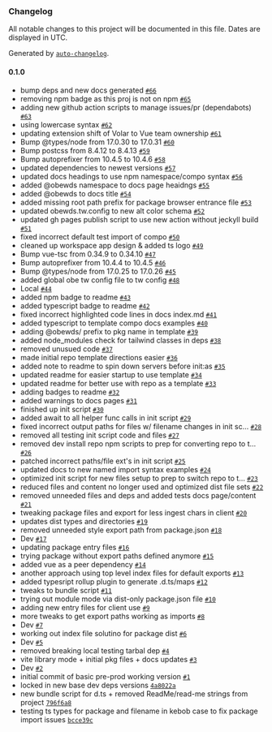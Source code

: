 ### Changelog

All notable changes to this project will be documented in this file. Dates are displayed in UTC.

Generated by [`auto-changelog`](https://github.com/CookPete/auto-changelog).

#### 0.1.0

- bump deps and new docs generated [`#66`](https://github.com/obewds/vite-vue-ts-compo-pkg-starter/pull/66)
- removing npm badge as this proj is not on npm [`#65`](https://github.com/obewds/vite-vue-ts-compo-pkg-starter/pull/65)
- adding new github action scripts to manage issues/pr (dependabots) [`#63`](https://github.com/obewds/vite-vue-ts-compo-pkg-starter/pull/63)
- using lowercase syntax [`#62`](https://github.com/obewds/vite-vue-ts-compo-pkg-starter/pull/62)
- updating extension shift of Volar to Vue team ownership [`#61`](https://github.com/obewds/vite-vue-ts-compo-pkg-starter/pull/61)
- Bump @types/node from 17.0.30 to 17.0.31 [`#60`](https://github.com/obewds/vite-vue-ts-compo-pkg-starter/pull/60)
- Bump postcss from 8.4.12 to 8.4.13 [`#59`](https://github.com/obewds/vite-vue-ts-compo-pkg-starter/pull/59)
- Bump autoprefixer from 10.4.5 to 10.4.6 [`#58`](https://github.com/obewds/vite-vue-ts-compo-pkg-starter/pull/58)
- updated dependencies to newest versions [`#57`](https://github.com/obewds/vite-vue-ts-compo-pkg-starter/pull/57)
- updated docs headings to use npm namespace/compo syntax [`#56`](https://github.com/obewds/vite-vue-ts-compo-pkg-starter/pull/56)
- added @obewds namespace to docs page heaidngs [`#55`](https://github.com/obewds/vite-vue-ts-compo-pkg-starter/pull/55)
- added @obewds to docs title [`#54`](https://github.com/obewds/vite-vue-ts-compo-pkg-starter/pull/54)
- added missing root path prefix for package browser entrance file [`#53`](https://github.com/obewds/vite-vue-ts-compo-pkg-starter/pull/53)
- updated obewds.tw.config to new alt color schema [`#52`](https://github.com/obewds/vite-vue-ts-compo-pkg-starter/pull/52)
- updated gh pages publish script to use new action without jeckyll build [`#51`](https://github.com/obewds/vite-vue-ts-compo-pkg-starter/pull/51)
- fixed incorrect default test import of compo [`#50`](https://github.com/obewds/vite-vue-ts-compo-pkg-starter/pull/50)
- cleaned up workspace app design & added ts logo [`#49`](https://github.com/obewds/vite-vue-ts-compo-pkg-starter/pull/49)
- Bump vue-tsc from 0.34.9 to 0.34.10 [`#47`](https://github.com/obewds/vite-vue-ts-compo-pkg-starter/pull/47)
- Bump autoprefixer from 10.4.4 to 10.4.5 [`#46`](https://github.com/obewds/vite-vue-ts-compo-pkg-starter/pull/46)
- Bump @types/node from 17.0.25 to 17.0.26 [`#45`](https://github.com/obewds/vite-vue-ts-compo-pkg-starter/pull/45)
- added global obe tw config file to tw config [`#48`](https://github.com/obewds/vite-vue-ts-compo-pkg-starter/pull/48)
- Local [`#44`](https://github.com/obewds/vite-vue-ts-compo-pkg-starter/pull/44)
- added npm badge to readme [`#43`](https://github.com/obewds/vite-vue-ts-compo-pkg-starter/pull/43)
- added typescript badge to readme [`#42`](https://github.com/obewds/vite-vue-ts-compo-pkg-starter/pull/42)
- fixed incorrect highlighted code lines in docs index.md [`#41`](https://github.com/obewds/vite-vue-ts-compo-pkg-starter/pull/41)
- added typescript to template compo docs examples [`#40`](https://github.com/obewds/vite-vue-ts-compo-pkg-starter/pull/40)
- adding @obewds/ prefix to pkg name in template [`#39`](https://github.com/obewds/vite-vue-ts-compo-pkg-starter/pull/39)
- added node_modules check for tailwind classes in deps [`#38`](https://github.com/obewds/vite-vue-ts-compo-pkg-starter/pull/38)
- removed unusued code [`#37`](https://github.com/obewds/vite-vue-ts-compo-pkg-starter/pull/37)
- made initial repo template directions easier [`#36`](https://github.com/obewds/vite-vue-ts-compo-pkg-starter/pull/36)
- added note to readme to spin down servers before init:as [`#35`](https://github.com/obewds/vite-vue-ts-compo-pkg-starter/pull/35)
- updated readme for easier startup to use template [`#34`](https://github.com/obewds/vite-vue-ts-compo-pkg-starter/pull/34)
- updated readme for better use with repo as a template [`#33`](https://github.com/obewds/vite-vue-ts-compo-pkg-starter/pull/33)
- adding badges to readme [`#32`](https://github.com/obewds/vite-vue-ts-compo-pkg-starter/pull/32)
- added warnings to docs pages [`#31`](https://github.com/obewds/vite-vue-ts-compo-pkg-starter/pull/31)
- finished up init script [`#30`](https://github.com/obewds/vite-vue-ts-compo-pkg-starter/pull/30)
- added await to all helper func calls in init script [`#29`](https://github.com/obewds/vite-vue-ts-compo-pkg-starter/pull/29)
- fixed incorrect output paths for files w/ filename changes in init sc… [`#28`](https://github.com/obewds/vite-vue-ts-compo-pkg-starter/pull/28)
- removed all testing init script code and files [`#27`](https://github.com/obewds/vite-vue-ts-compo-pkg-starter/pull/27)
- removed dev install repo npm scripts to prep for converting repo to t… [`#26`](https://github.com/obewds/vite-vue-ts-compo-pkg-starter/pull/26)
- patched incorrect paths/file ext's in init script [`#25`](https://github.com/obewds/vite-vue-ts-compo-pkg-starter/pull/25)
- updated docs to new named import syntax examples [`#24`](https://github.com/obewds/vite-vue-ts-compo-pkg-starter/pull/24)
- optimized init script for new files setup to prep to switch repo to t… [`#23`](https://github.com/obewds/vite-vue-ts-compo-pkg-starter/pull/23)
- reduced files and content no longer used and optimized dist file sets [`#22`](https://github.com/obewds/vite-vue-ts-compo-pkg-starter/pull/22)
- removed unneeded files and deps and added tests docs page/content [`#21`](https://github.com/obewds/vite-vue-ts-compo-pkg-starter/pull/21)
- tweaking package files and export for less ingest chars in client [`#20`](https://github.com/obewds/vite-vue-ts-compo-pkg-starter/pull/20)
- updates dist types and directories [`#19`](https://github.com/obewds/vite-vue-ts-compo-pkg-starter/pull/19)
- removed unneeded style export path from package.json [`#18`](https://github.com/obewds/vite-vue-ts-compo-pkg-starter/pull/18)
- Dev [`#17`](https://github.com/obewds/vite-vue-ts-compo-pkg-starter/pull/17)
- updating package entry files [`#16`](https://github.com/obewds/vite-vue-ts-compo-pkg-starter/pull/16)
- trying package without export paths defined anymore [`#15`](https://github.com/obewds/vite-vue-ts-compo-pkg-starter/pull/15)
- added vue as a peer dependency [`#14`](https://github.com/obewds/vite-vue-ts-compo-pkg-starter/pull/14)
- another approach using top level index files for default exports [`#13`](https://github.com/obewds/vite-vue-ts-compo-pkg-starter/pull/13)
- added typesript rollup plugin to generate .d.ts/maps [`#12`](https://github.com/obewds/vite-vue-ts-compo-pkg-starter/pull/12)
- tweaks to bundle script [`#11`](https://github.com/obewds/vite-vue-ts-compo-pkg-starter/pull/11)
- trying out module mode via dist-only package.json file [`#10`](https://github.com/obewds/vite-vue-ts-compo-pkg-starter/pull/10)
- adding new entry files for client use [`#9`](https://github.com/obewds/vite-vue-ts-compo-pkg-starter/pull/9)
- more tweaks to get export paths working as imports [`#8`](https://github.com/obewds/vite-vue-ts-compo-pkg-starter/pull/8)
- Dev [`#7`](https://github.com/obewds/vite-vue-ts-compo-pkg-starter/pull/7)
- working out index file solutino for package dist [`#6`](https://github.com/obewds/vite-vue-ts-compo-pkg-starter/pull/6)
- Dev [`#5`](https://github.com/obewds/vite-vue-ts-compo-pkg-starter/pull/5)
- removed breaking local testing tarbal dep [`#4`](https://github.com/obewds/vite-vue-ts-compo-pkg-starter/pull/4)
- vite library mode + initial pkg files + docs updates [`#3`](https://github.com/obewds/vite-vue-ts-compo-pkg-starter/pull/3)
- Dev [`#2`](https://github.com/obewds/vite-vue-ts-compo-pkg-starter/pull/2)
- initial commit of basic pre-prod working version [`#1`](https://github.com/obewds/vite-vue-ts-compo-pkg-starter/pull/1)
- locked in new base dev deps versions [`4a8022a`](https://github.com/obewds/vite-vue-ts-compo-pkg-starter/commit/4a8022aa013b2126e05838a63319991feacedad9)
- new bundle script for d.ts + removed ReadMe/read-me strings from project [`796f6a8`](https://github.com/obewds/vite-vue-ts-compo-pkg-starter/commit/796f6a883fe09c9b030362fb404e1e9ea73ee56d)
- testing ts types for package and filename in kebob case to fix package import issues [`bcce39c`](https://github.com/obewds/vite-vue-ts-compo-pkg-starter/commit/bcce39ca924cb4480908d104403e8b0e17362238)
